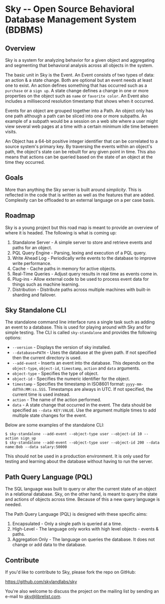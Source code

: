# Sky -- Open Source Behavioral Database Management System (BDBMS)

## Overview

Sky is a system for analyzing behavior for a given object and aggregating and
segmenting that behavioral analysis across all objects in the system.

The basic unit in Sky is the Event. An Event consists of two types of data: an
action & a state change. Both are optional but an event needs at least one to
exist. An action defines something that has occurred such as a `purchase` or a
`sign up`. A state change defines a change in one or more properties on the
object such as `name` or `favorite color`. An Event also includes a millisecond
resolution timestamp that shows when it occurred.

Events for an object are grouped together into a Path. An object only has one
path although a path can be sliced into one or more subpaths. An example of a
subpath would be a session on a web site where a user might view several web
pages at a time with a certain minimum idle time between visits.

An Object has a 64-bit positive integer identifier that can be correlated to
a source system's primary key. By traversing the events within an object's path,
the object's state can be rebuilt for any given point in time. This also means
that actions can be queried based on the state of an object at the time they
occurred.


## Goals

More than anything the Sky server is built around *simplicity*. This is
reflected in the code that is written as well as the features that are added.
Complexity can be offloaded to an external language on a per case basis.


## Roadmap

Sky is a young project but this road map is meant to provide an overview of
where it is headed. The following is what is coming up:

1. Standalone Server - A simple server to store and retrieve events and
   paths for an object.
1. PQL Query Engine - Parsing, lexing and execution of a PQL query.
1. Write Ahead Log - Periodically write events to the database to improve write
   performance.
1. Cache - Cache paths in memory for active objects.
1. Real-Time Queries - Adjust query results in real time as events come in.
1. Plug-ins - Allow external code to be used to process event data for things
   such as machine learning.
1. Distribution - Distribute paths across multiple machines with built-in
   sharding and failover.


## Sky Standalone CLI

The standalone command line interface runs a single task such as adding an event
to a database. This is used for playing around with Sky and for simple testing.
The CLI is called `sky-standalone` and provides the following options:

* `--version` - Displays the version of sky installed.
* `--database=PATH` - Uses the database at the given path. If not specified then
  the current directory is used.
* `--add-event` - Inserts an event into the database. This depends on the
  `object-type`, `object-id`, `timestamp`, `action` and `data` arguments.
* `object-type` - Specifies the type of object.
* `object-id` - Specifies the numeric identifier for the object.
* `timestamp` - Specifies the timestamp in ISO8601 format:
  `yyyy-mm-ddThh:MM:ss.SSS`. Timestamps are always in UTC. If not specified, the
  current time is used instead.
* `action` - The name of the action performed.
* `data` - A state change that occurred in the event. The data should be
  specified as `--data KEY:VALUE`. Use the argument multiple times to add
  multiple state changes for the event.

Below are some examples of the standalone CLI:
    
    $ sky-standalone --add-event --object-type user --object-id 10 --action sign_up
    $ sky-standalone --add-event --object-type user --object-id 200 --data name:Bob --data salary:50000
    
This should not be used in a production environment. It is only used for
testing and learning about the database without having to run the server.


## Path Query Language (PQL)

The SQL language was built to query or alter the current state of an object in a
relational database. Sky, on the other hand, is meant to query the state and
actions of objects across time. Because of this a new query language is needed.

The Path Query Language (PQL) is designed with these specific aims:

1. Encapsulated - Only a single path is queried at a time.
1. High-Level - The language only works with high level objects - events & paths.
1. Aggregation Only - The language on queries the database. It does not change
   or add data to the database.


## Contribute

If you'd like to contribute to Sky, please fork the repo on GitHub:

https://github.com/skylandlabs/sky

You're also welcome to discuss the project on the mailing list by sending an
e-mail to [sky@librelist.com](mailto:sky@librelist.com).
